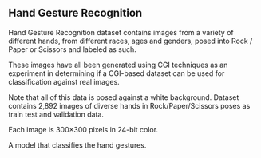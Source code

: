 ## Hand Gesture Recognition

Hand Gesture Recognition dataset contains images from a variety of different
hands, from different races, ages and genders, posed into Rock / Paper or
Scissors and labeled as such. 

These images have all been generated using CGI
techniques as an experiment in determining if a CGI-based dataset can be used
for classification against real images.

Note that all of this data is posed against a white background.
Dataset contains 2,892 images of diverse hands in Rock/Paper/Scissors poses
as train test and validation data.

Each image is 300×300 pixels in 24-bit color.

A model that classifies the hand gestures.
